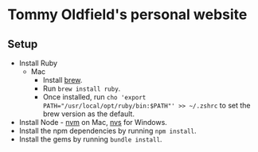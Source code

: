 # Tommy Oldfield's personal website

## Setup

- Install Ruby
  - Mac
    - Install [brew](https://brew.sh/).
    - Run `brew install ruby`.
    - Once installed, run `cho 'export PATH="/usr/local/opt/ruby/bin:$PATH"' >> ~/.zshrc` to set the brew version as the default.
- Install Node - [nvm](https://github.com/nvm-sh/nvm) on Mac, [nvs](https://github.com/jasongin/nvs) for Windows.
- Install the npm dependencies by running `npm install`.
- Install the gems by running `bundle install`.